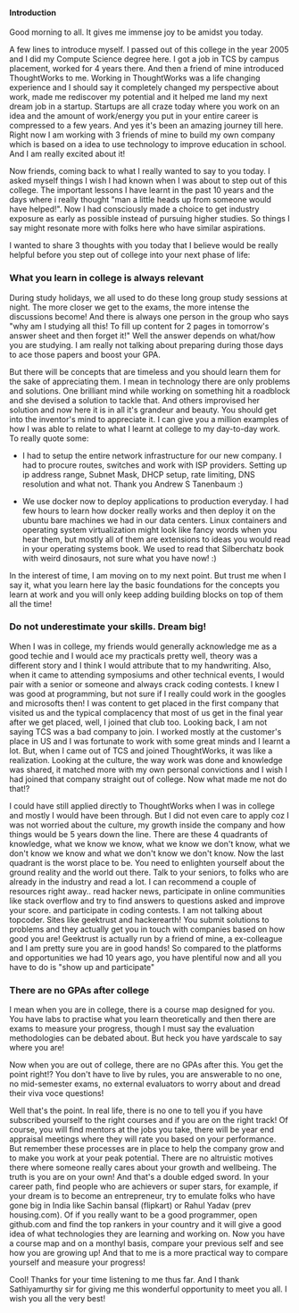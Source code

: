 #### Introduction

Good morning to all. It gives me immense joy to be amidst you today. 

A few lines to introduce myself. I passed out of this college in the year 2005 and I did my Compute Science degree here. I got a job in TCS by campus placement, worked for 4 years there. And then a friend of mine introduced ThoughtWorks to me. Working in ThoughtWorks was a life changing experience and I should say it completely changed my perspective about work, made me rediscover my potential and it helped me land my next dream job in a startup. Startups are all craze today where you work on an idea and the amount of work/energy you put in your entire career is compressed to a few years. And yes it's been an amazing journey till here. Right now I am working with 3 friends of mine to build my own company which is based on a idea to use technology to improve education in school. And I am really excited about it!

Now friends, coming back to what I really wanted to say to you today. I asked myself things I wish I had known when I was about to step out of this college. The important lessons I have learnt in the past 10 years and the days where i really thought "man a little heads up from someone would have helped!". Now I had consciously made a choice to get industry exposure as early as possible instead of pursuing higher studies. So things I say might resonate more with folks here who have similar aspirations.

I wanted to share 3 thoughts with you today that I believe would be really helpful before you step out of college into your next phase of life:

### What you learn in college is always relevant

During study holidays, we all used to do these long group study sessions at night. The more closer we get to the exams, the more intense the discussions become! And there is always one person in the group who says "why am I studying all this! To fill up content for 2 pages in tomorrow's answer sheet and then forget it!" Well the answer depends on what/how you are studying. I am really not talking about preparing during those days to ace those papers and boost your GPA. 

But there will be concepts that are timeless and you should learn them for the sake of appreciating them. I mean in technology there are only problems and solutions. One brilliant mind while working on something hit a roadblock and she devised a solution to tackle that. And others improvised her solution and now here it is in all it's grandeur and beauty. You should get into the inventor's mind to appreciate it. I can give you a million examples of how I was able to relate to what I learnt at college to my day-to-day work. To really quote some:

* I had to setup the entire  network infrastructure for our new company. I had to procure routes, switches and work with ISP providers. Setting up ip address range, Subnet Mask, DHCP setup, rate limiting, DNS resolution and what not. Thank you Andrew S Tanenbaum :)

* We use docker now to deploy applications to production everyday. I had few hours to learn how docker really works and then deploy it on the ubuntu bare machines we had in our data centers. Linux containers and operating system virtualization might look like fancy words when you hear them, but mostly all of them are extensions to ideas you would read in your operating systems book. We used to read that Silberchatz book with weird dinosaurs, not sure what you have now! :)

In the interest of time, I am moving on to my next point. But trust me when I say it, what you learn here lay the basic foundations for the concepts you learn at work and you will only keep adding building blocks on top of them all the time! 

### Do not underestimate your skills. Dream big!

When I was in college, my friends would generally acknowledge me as a good techie and I would ace my practicals pretty well, theory was a different story and I think I would attribute that to my handwriting. Also, when it came to attending symposiums and other technical events, I would pair with a senior or someone and always crack coding contests. I knew I was good at programming, but not sure if I really could work in the googles and microsofts then! I was content to get placed in the first company that visited us and the typical complacency that most of us get in the final year after we get placed, well, I joined that club too. Looking back, I am not saying TCS was a bad company to join. I worked mostly at the customer's place in US and I was fortunate to work with some great minds and I learnt a lot. But, when I came out of TCS and joined ThoughtWorks, it was like a realization. Looking at the culture, the way work was done and knowledge was shared, it matched more with my own personal convictions and I wish I had joined that company straight out of college. Now what made me not do that!? 

I could have still applied directly to ThoughtWorks when I was in college and mostly I would have been through. But I did not even care to apply coz I was not worried about the culture, my growth inside the company and how things would be 5 years down the line. There are these 4 quadrants of knowledge, what we know we know, what we know we don't know, what we don't know we know and what we don't know we don't know. Now the last quadrant is the worst place to be. You need to enlighten yourself about the ground reality and the world out there. Talk to your seniors, to folks who are already in the industry and read a lot. I can recommend a couple of resources right away.. read hacker news, participate in online communities like stack overflow and try to find answers to questions asked and improve your score. and participate in coding contests. I am not talking about topcoder. Sites like geektrust and hackerearth! You submit solutions to problems and they actually get you in touch with companies based on how good you are! Geektrust is actually run by a friend of mine, a ex-colleague and I am pretty sure you are in good hands! So compared to the platforms and opportunities we had 10 years ago, you have plentiful now and all you have to do is "show up and participate"

### There are no GPAs after college

I mean when you are in college, there is a course map designed for you. You have labs to practise what you learn theoretically and then there are exams to measure your progress, though I must say the evaluation methodologies can be debated about. But heck you have yardscale to say where you are!

Now when you are out of college, there are no GPAs after this. You get the point right!? You don't have to live by rules, you are answerable to no one, no mid-semester exams, no external evaluators to worry about and dread their viva voce questions! 

Well that's the point. In real life, there is no one to tell you if you have subscribed yourself to the right courses and if you are on the right track! Of course, you will find mentors at the jobs you take, there will be year end appraisal meetings where they will rate you based on your performance. But remember these processes are in place to help the company grow and to make you work at your peak potential. There are no altruistic motives there where someone really cares about your growth and wellbeing. The truth is you are on your own! And that's a double edged sword. In your career path, find people who are achievers or super stars, for example, if your dream is to become an entrepreneur, try to emulate folks who have gone big in India like Sachin bansal (flipkart) or Rahul Yadav (prev housing.com). Of if you really want to be a good programmer, open github.com and find the top rankers in your country and it will give a good idea of what technologies they are learning and working on. Now you have a course map and on a monthyl basis, compare your previous self and see how you are growing up! And that to me is a more practical way to compare yourself and measure your progress!

Cool! Thanks for your time listening to me thus far. And I thank Sathiyamurthy sir for giving me this wonderful opportunity to meet you all. I wish you all the very best!
